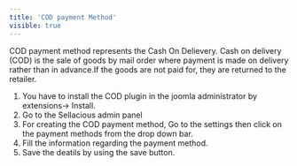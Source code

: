 ```yaml
---
title: 'COD payment Method'
visible: true
---
```


COD payment method represents the Cash On Delievery.
Cash on delivery (COD) is the sale of goods by mail order where payment is made on delivery rather than in advance.If the goods are not paid for, they are returned to the retailer.
1. You have to install the COD plugin in the joomla administrator by extensions-> Install.
2. Go to the Sellacious admin panel
3. For creating the COD payment method, Go to the settings then click on the payment methods from the drop down bar.
4. Fill the information regarding the payment method.
5. Save the deatils by using the save button.